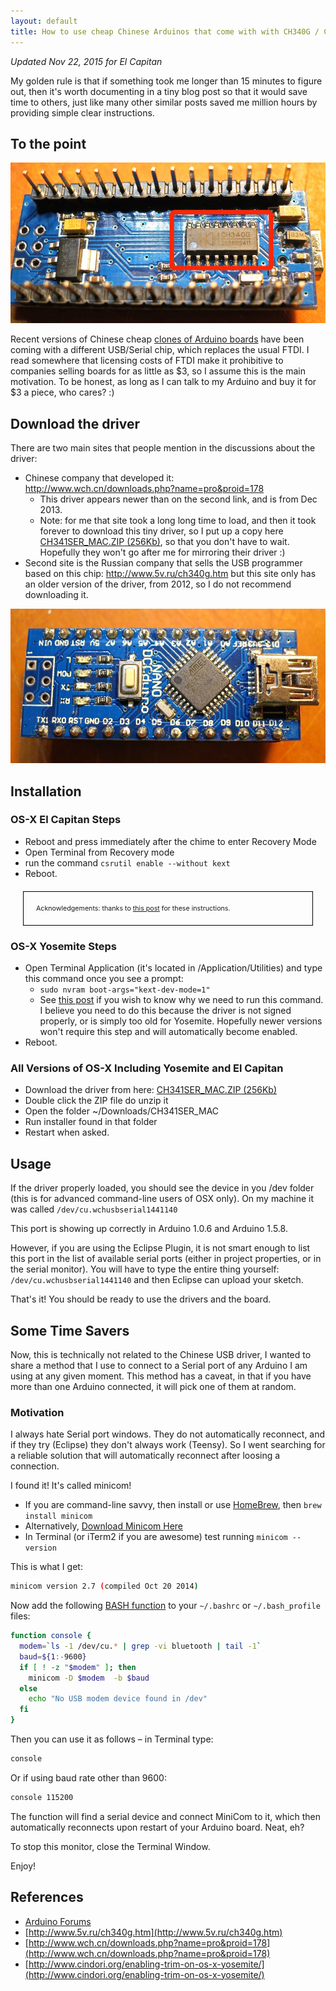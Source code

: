 ```yaml
---
layout: default
title: How to use cheap Chinese Arduinos that come with with CH340G / CH341G Serial/USB chip
---
```

_Updated Nov 22, 2015 for El Capitan_

My golden rule is that if something took me longer than 15 minutes to figure out, then it's worth documenting in a tiny blog post so that it would save time to others, just like many other similar posts saved me million hours by providing simple clear instructions.

## To the point

<div class="small-right">
<a href="/images/nano-ch340g-bottom.jpg" data-lightbox="kiguino" data-title="Bottom of the Arduino Nano clone with the CH340G chip">
	<img src="/images/nano-ch340g-bottom.jpg"/>
</a>
</div>

Recent versions of Chinese cheap [clones of Arduino boards](http://www.ebay.com/itm/381019048475) have been coming with a different USB/Serial chip, which replaces the usual FTDI. I read somewhere that licensing costs of FTDI make it prohibitive to companies selling boards for as little as $3, so I assume this is the main motivation. To be honest, as long as I can talk to my Arduino and buy it for $3 a piece, who cares? :)

## Download the driver

There are two main sites that people mention in the discussions about the driver:

* Chinese company that developed it: http://www.wch.cn/downloads.php?name=pro&proid=178
  * This driver appears newer than on the second link, and is from Dec 2013.
  * Note: for me that site took a long long time to load, and then it took forever to download this tiny driver, so I put up a copy here [CH341SER_MAC.ZIP (256Kb)](/downloads/CH341SER_MAC.ZIP), so that you don't have to wait. Hopefully they won't go after me for mirroring their driver :) 
* Second site is the Russian company that sells the USB programmer based on this chip: http://www.5v.ru/ch340g.htm but this site only has an older version of the driver, from 2012, so I do not recommend downloading it.

<div class="small-right">
<a href="/images/nano-ch340g-top.jpg" data-lightbox="kiguino" data-title="Top of the Arduino Nano">
	<img src="/images/nano-ch340g-top.jpg"/>
</a>
</div>

## Installation

### OS-X El Capitan Steps

* Reboot and press  immediately after the chime to enter Recovery Mode
* Open Terminal from Recovery mode
* run the command ```csrutil enable --without kext```
* Reboot.

<div style="font-size: 8pt; margin: 20px; padding: 20px; border: 1px solid black; font-decorations: italic;">Acknowledgements: thanks to <a href="http://tzapu.com/2015/09/24/making-ch340-ch341-serial-adapters-work-under-el-capitan-os-x/" target="_blank">this post</a> for these instructions.</div>

### OS-X Yosemite Steps

* Open Terminal Application (it's located in /Application/Utilities) and type this command once you see a prompt: 
  * ```sudo nvram boot-args="kext-dev-mode=1"```
  * See [this post](http://www.cindori.org/enabling-trim-on-os-x-yosemite/) if you 
    wish to know why we need to run this command.  I believe you need to do this because the driver is not signed properly, or is simply too old for Yosemite. Hopefully newer versions won't require this step and will automatically become enabled.
* Reboot.

### All Versions of OS-X Including Yosemite and El Capitan

* Download the driver from here: [CH341SER_MAC.ZIP (256Kb)](/downloads/CH341SER_MAC.ZIP)
* Double click the ZIP file do unzip it
* Open the folder ~/Downloads/CH341SER_MAC
* Run installer found in that folder
* Restart when asked.

## Usage

If the driver properly loaded, you should see the device in you /dev folder (this is for advanced command-line users of OSX only).  On my machine it was called ```/dev/cu.wchusbserial1441140```

This port is showing up correctly in Arduino 1.0.6 and Arduino 1.5.8.

However, if you are using the Eclipse Plugin, it is not smart enough to list this port in the list of available serial ports (either in project properties, or in the serial monitor).  You will have to type the entire thing yourself: ```/dev/cu.wchusbserial1441140``` and then Eclipse can upload your sketch.

That's it! You should be ready to use the drivers and the board.


## Some Time Savers

Now, this is technically not related to the Chinese USB driver, I wanted to share a method that I use to connect to a Serial port of any Arduino I am using at any given moment.  This method has a caveat, in that if you have more than one Arduino connected, it will pick one of them at random.

### Motivation

I always hate Serial port windows.  They do not automatically reconnect, and if they try (Eclipse) they don't always work (Teensy). So I went searching for a reliable solution that will automatically reconnect after loosing a connection.

I found it! It's called minicom! 

* If you are command-line savvy, then install or use [HomeBrew](http://brew.sh/), then ```brew install minicom```
* Alternatively, [Download Minicom Here](http://mac.softpedia.com/get/Developer-Tools/Minicom.shtml#download)
* In Terminal (or iTerm2 if you are awesome) test running ```minicom --version```

This is what I get:

```bash
minicom version 2.7 (compiled Oct 20 2014)
```

Now add the following [BASH function](http://tldp.org/LDP/abs/html/complexfunct.html) to your ```~/.bashrc``` or ```~/.bash_profile``` files:

```bash
function console {
  modem=`ls -1 /dev/cu.* | grep -vi bluetooth | tail -1`
  baud=${1:-9600}
  if [ ! -z "$modem" ]; then
    minicom -D $modem  -b $baud
  else
    echo "No USB modem device found in /dev"
  fi
}
```

Then you can use it as follows – in Terminal type:

```bash
console
```

Or if using baud rate other than 9600:

```bash
console 115200
```

The function will find a serial device and connect MiniCom to it, which then automatically reconnects upon restart of your Arduino board.  Neat, eh? 

To stop this monitor, close the Terminal Window.

Enjoy!

## References

* [Arduino Forums](http://forum.arduino.cc/index.php?topic=261375.0)
* [http://www.5v.ru/ch340g.htm](http://www.5v.ru/ch340g.htm)
* [http://www.wch.cn/downloads.php?name=pro&proid=178](http://www.wch.cn/downloads.php?name=pro&proid=178)
* [http://www.cindori.org/enabling-trim-on-os-x-yosemite/](http://www.cindori.org/enabling-trim-on-os-x-yosemite/)